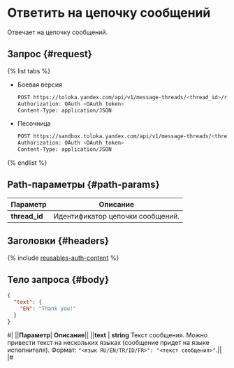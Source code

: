 # Ответить на цепочку сообщений

Отвечает на цепочку сообщений.

## Запрос {#request}

{% list tabs %}

- Боевая версия

    ```bash
    POST https://toloka.yandex.com/api/v1/message-threads/<thread_id>/reply
    Authorization: OAuth <OAuth token>
    Content-Type: application/JSON
    ```

- Песочница

    ```bash
    POST https://sandbox.toloka.yandex.com/api/v1/message-threads/<thread_id>/reply
    Authorization: OAuth <OAuth token>
    Content-Type: application/JSON
    ```

{% endlist %}

## Path-параметры {#path-params}

Параметр | Описание
----- | -----
**thread_id** | Идентификатор цепочки сообщений.

## Заголовки {#headers}

{% include [reusables-auth-content](../_includes/reusables/id-reusables/auth-content.md) %}

## Тело запроса {#body}

```json
{
  "text": {
    "EN": "Thank you!"
  }
}
```

#|
||**Параметр**| **Описание**||
||**text** | **string**
Текст сообщения. Можно привести текст на нескольких языках (сообщение придет на языке исполнителя). Формат: `"<язык RU/EN/TR/ID/FR>": "<текст сообщения>"`.||
|#